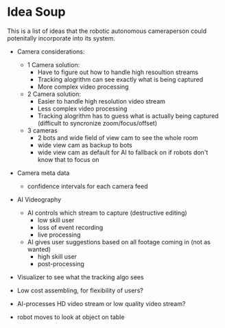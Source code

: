 # Idea Soup
This is a list of ideas that the robotic autonomous cameraperson could potenitally incorporate into its system. 

- Camera considerations:
	- 1 Camera solution:
		- Have to figure out how to handle high resoultion streams
		- Tracking alogrithm can see exactly what is being captured
		- More complex video processing
	- 2 Camera solution:
		- Easier to handle high resolution video stream
		- Less complex video processing
		- Tracking alogrithm has to guess what is actually being captured (difficult to syncronize zoom/focus/offset)
    - 3 cameras
		- 2 bots and wide field of view cam to see the whole room
		- wide view cam as backup to bots
		- wide view cam as default for AI to fallback on if robots don't know that to focus on

- Camera meta data
    - confidence intervals for each camera feed


- AI Videography
	- AI controls which stream to capture (destructive editing)
		- low skill user
		- loss of event recording
		- live processing
	- AI gives user suggestions based on all footage coming in (not as wanted)
		- high skill user
		- post-processing

- Visualizer to see what the tracking algo sees

- Low cost assembling, for flexibility of users?

- AI-processes HD video stream or low quality video stream?

- robot moves to look at object on table